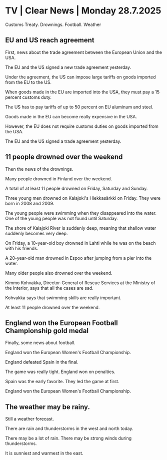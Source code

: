 # TV | Clear News | Monday 28.7.2025

Customs Treaty. Drownings. Football. Weather

## EU and US reach agreement

First, news about the trade agreement between the European Union and the USA.

The EU and the US signed a new trade agreement yesterday.

Under the agreement, the US can impose large tariffs on goods imported from the EU to the US.

When goods made in the EU are imported into the USA, they must pay a 15 percent customs duty.

The US has to pay tariffs of up to 50 percent on EU aluminum and steel.

Goods made in the EU can become really expensive in the USA.

However, the EU does not require customs duties on goods imported from the USA.

The EU and the US signed a trade agreement yesterday.

## 11 people drowned over the weekend

Then the news of the drownings.

Many people drowned in Finland over the weekend.

A total of at least 11 people drowned on Friday, Saturday and Sunday.

Three young men drowned on Kalajoki's Hiekkasärkki on Friday. They were born in 2008 and 2009.

The young people were swimming when they disappeared into the water. One of the young people was not found until Saturday.

The shore of Kalajoki River is suddenly deep, meaning that shallow water suddenly becomes very deep.

On Friday, a 10-year-old boy drowned in Lahti while he was on the beach with his friends.

A 20-year-old man drowned in Espoo after jumping from a pier into the water.

Many older people also drowned over the weekend.

Kimmo Kohvakka, Director-General of Rescue Services at the Ministry of the Interior, says that all the cases are sad.

Kohvakka says that swimming skills are really important.

At least 11 people drowned over the weekend.

## England won the European Football Championship gold medal

Finally, some news about football.

England won the European Women's Football Championship.

England defeated Spain in the final.

The game was really tight. England won on penalties.

Spain was the early favorite. They led the game at first.

England won the European Women's Football Championship.

## The weather may be rainy.

Still a weather forecast.

There are rain and thunderstorms in the west and north today.

There may be a lot of rain. There may be strong winds during thunderstorms.

It is sunniest and warmest in the east.
